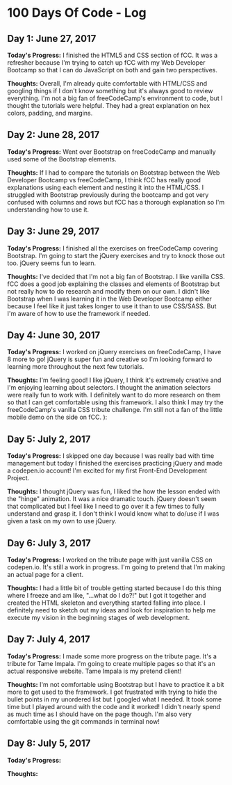 # 100 Days Of Code - Log

## Day 1: June 27, 2017

**Today's Progress:** I finished the HTML5 and CSS section of fCC. It was a refresher because I'm trying to catch up fCC with my Web Developer Bootcamp so that I can do JavaScript on both and gain two perspectives.

**Thoughts:** Overall, I'm already quite comfortable with HTML/CSS and googling things if I don't know something but it's always good to review everything. I'm not a big fan of freeCodeCamp's environment to code, but I thought the tutorials were helpful. They had a great explanation on hex colors, padding, and margins.

## Day 2: June 28, 2017

**Today's Progress:** Went over Bootstrap on freeCodeCamp and manually used some of the Bootstrap elements.

**Thoughts:** If I had to compare the tutorials on Bootstrap between the Web Developer Bootcamp vs freeCodeCamp, I think fCC has really good explanations using each element and nesting it into the HTML/CSS. I struggled with Bootstrap previously during the bootcamp and got very confused with columns and rows but fCC has a thorough explanation so I'm understanding how to use it.

## Day 3: June 29, 2017

**Today's Progress:** I finished all the exercises on freeCodeCamp covering Bootstrap. I'm going to start the jQuery exercises and try to knock those out too. jQuery seems fun to learn.

**Thoughts:** I've decided that I'm not a big fan of Bootstrap. I like vanilla CSS. fCC does a good job explaining the classes and elements of Bootstrap but not really how to do research and modify them on our own. I didn't like Bootstrap when I was learning it in the Web Developer Bootcamp either because I feel like it just takes longer to use it than to use CSS/SASS. But I'm aware of how to use the framework if needed.

## Day 4: June 30, 2017

**Today's Progress:** I worked on jQuery exercises on freeCodeCamp, I have 8 more to go! jQuery is super fun and creative so I'm looking forward to learning more throughout the next few tutorials.

**Thoughts:** I'm feeling good! I like jQuery, I think it's extremely creative and I'm enjoying learning about selectors. I thought the animation selectors were really fun to work with. I definitely want to do more research on them so that I can get comfortable using this framework. I also think I may try the freeCodeCamp's vanilla CSS tribute challenge. I'm still not a fan of the little mobile demo on the side on fCC. ):

## Day 5: July 2, 2017

**Today's Progress:** I skipped one day because I was really bad with time management but today I finished the exercises practicing jQuery and made a codepen.io account! I'm excited for my first Front-End Development Project.

**Thoughts:** I thought jQuery was fun, I liked the how the lesson ended with the "hinge" animation. It was a nice dramatic touch. jQuery doesn't seem that complicated but I feel like I need to go over it a few times to fully understand and grasp it. I don't think I would know what to do/use if I was given a task on my own to use jQuery.

## Day 6: July 3, 2017

**Today's Progress:** I worked on the tribute page with just vanilla CSS on codepen.io. It's still a work in progress. I'm going to pretend that I'm making an actual page for a client.

**Thoughts:** I had a little bit of trouble getting started because I do this thing where I freeze and am like, "...what do I do?!" but I got it together and created the HTML skeleton and everything started falling into place. I definitely need to sketch out my ideas and look for inspiration to help me execute my vision in the beginning stages of web development.

## Day 7: July 4, 2017

**Today's Progress:** I made some more progress on the tribute page. It's a tribute for Tame Impala. I'm going to create multiple pages so that it's an actual responsive website. Tame Impala is my pretend client!

**Thoughts:** I'm not comfortable using Bootstrap but I have to practice it a bit more to get used to the framework. I got frustrated with trying to hide the bullet points in my unordered list but I googled what I needed. It took some time but I played around with the code and it worked! I didn't nearly spend as much time as I should have on the page though. I'm also very comfortable using the git commands in terminal now!

## Day 8: July 5, 2017

**Today's Progress:**

**Thoughts:**
